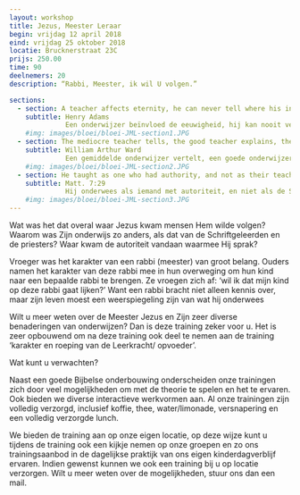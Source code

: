 ```yaml
---
layout: workshop
title: Jezus, Meester Leraar
begin: vrijdag 12 april 2018 
eind: vrijdag 25 oktober 2018
locatie: Brucknerstraat 23C
prijs: 250.00
time: 90
deelnemers: 20
description: “Rabbi, Meester, ik wil U volgen.”

sections:
  - section: A teacher affects eternity, he can never tell where his influence stops
    subtitle: Henry Adams
              Een onderwijzer beïnvloed de eeuwigheid, hij kan nooit vertellen waar zijn invloed stopt
    #img: images/bloei/bloei-JML-section1.JPG
  - section: The mediocre teacher tells, the good teacher explains, the superior teacher demonstrates, the great Teacher inspires
    subtitle: William Arthur Ward
              Een gemiddelde onderwijzer vertelt, een goede onderwijzer legt uit, een bijzonder onderwijzer demonstreert, De grote Onderwijzer inspireert
    #img: images/bloei/bloei-JML-section2.JPG
  - section: He taught as one who had authority, and not as their teachers of the law.
    subtitle: Matt. 7:29
              Hij onderwees als iemand met autoriteit, en niet als de Schriftgeleerden
    #img: images/bloei/bloei-JML-section3.JPG
---
```

Wat was het dat overal waar Jezus kwam mensen Hem wilde volgen?      Waarom was Zijn onderwijs zo anders, als dat van de Schriftgeleerden en de priesters? Waar kwam de autoriteit vandaan waarmee Hij sprak?

Vroeger was het karakter van een rabbi (meester) van groot belang. Ouders namen het karakter van deze rabbi mee in hun overweging om hun kind naar een bepaalde rabbi te brengen. Ze vroegen zich af: ‘wil ik dat mijn kind op deze rabbi gaat lijken?’ Want een rabbi bracht niet alleen kennis over, maar zijn leven moest een weerspiegeling zijn van wat hij onderwees

Wilt u meer weten over de Meester Jezus en Zijn zeer diverse benaderingen van onderwijzen?
Dan is deze training zeker voor u. Het is zeer opbouwend om na deze training ook deel te nemen aan de training ‘karakter en roeping van de Leerkracht/ opvoeder’.
<p class="u-bold" id="start-section">
Wat kunt u verwachten?
</p>
Naast een goede Bijbelse onderbouwing onderscheiden onze trainingen zich door veel mogelijkheden om met de theorie te spelen en het te ervaren. Ook bieden we diverse interactieve werkvormen aan. Al onze trainingen zijn volledig verzorgd, inclusief koffie, thee, water/limonade, versnapering en een volledig verzorgde lunch.

We bieden de training aan op onze eigen locatie, op deze wijze kunt u tijdens de training ook een kijkje nemen op onze groepen en zo ons trainingsaanbod in de dagelijkse praktijk van ons eigen kinderdagverblijf ervaren. Indien gewenst kunnen we ook een training bij u op locatie verzorgen. Wilt u meer weten over de mogelijkheden, stuur ons dan een mail.